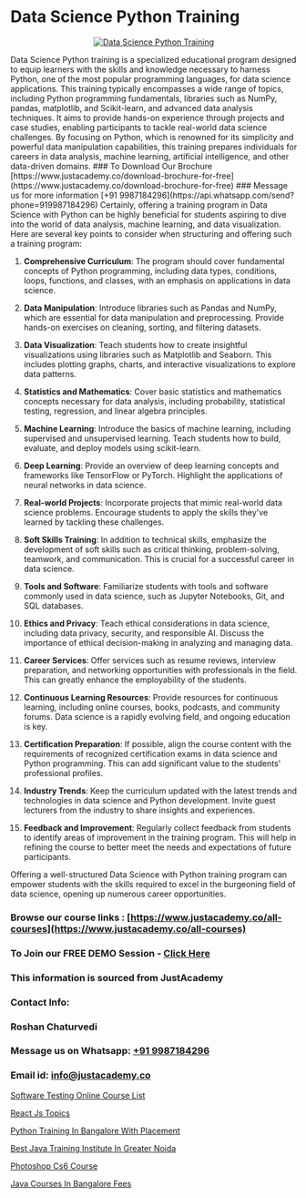 # Data Science Python Training

<p align="center">
  <a href="https://justacademy.co/course-detail/python-training">
    <img src="https://justacademy.co/storage2/course_image/1709713400_course_image.webp" alt="Data Science Python Training">
  </a>
</p>
Data Science Python training is a specialized educational program designed to equip learners with the skills and knowledge necessary to harness Python, one of the most popular programming languages, for data science applications. This training typically encompasses a wide range of topics, including Python programming fundamentals, libraries such as NumPy, pandas, matplotlib, and Scikit-learn, and advanced data analysis techniques. It aims to provide hands-on experience through projects and case studies, enabling participants to tackle real-world data science challenges. By focusing on Python, which is renowned for its simplicity and powerful data manipulation capabilities, this training prepares individuals for careers in data analysis, machine learning, artificial intelligence, and other data-driven domains.
### To Download Our Brochure [https://www.justacademy.co/download-brochure-for-free](https://www.justacademy.co/download-brochure-for-free)
### Message us for more information [+91 9987184296](https://api.whatsapp.com/send?phone=919987184296)
Certainly, offering a training program in Data Science with Python can be highly beneficial for students aspiring to dive into the world of data analysis, machine learning, and data visualization. Here are several key points to consider when structuring and offering such a training program:

1) **Comprehensive Curriculum**: The program should cover fundamental concepts of Python programming, including data types, conditions, loops, functions, and classes, with an emphasis on applications in data science.

2) **Data Manipulation**: Introduce libraries such as Pandas and NumPy, which are essential for data manipulation and preprocessing. Provide hands-on exercises on cleaning, sorting, and filtering datasets.

3) **Data Visualization**: Teach students how to create insightful visualizations using libraries such as Matplotlib and Seaborn. This includes plotting graphs, charts, and interactive visualizations to explore data patterns.

4) **Statistics and Mathematics**: Cover basic statistics and mathematics concepts necessary for data analysis, including probability, statistical testing, regression, and linear algebra principles.

5) **Machine Learning**: Introduce the basics of machine learning, including supervised and unsupervised learning. Teach students how to build, evaluate, and deploy models using scikit-learn.

6) **Deep Learning**: Provide an overview of deep learning concepts and frameworks like TensorFlow or PyTorch. Highlight the applications of neural networks in data science.

7) **Real-world Projects**: Incorporate projects that mimic real-world data science problems. Encourage students to apply the skills they've learned by tackling these challenges.

8) **Soft Skills Training**: In addition to technical skills, emphasize the development of soft skills such as critical thinking, problem-solving, teamwork, and communication. This is crucial for a successful career in data science.

9) **Tools and Software**: Familiarize students with tools and software commonly used in data science, such as Jupyter Notebooks, Git, and SQL databases.

10) **Ethics and Privacy**: Teach ethical considerations in data science, including data privacy, security, and responsible AI. Discuss the importance of ethical decision-making in analyzing and managing data.

11) **Career Services**: Offer services such as resume reviews, interview preparation, and networking opportunities with professionals in the field. This can greatly enhance the employability of the students.

12) **Continuous Learning Resources**: Provide resources for continuous learning, including online courses, books, podcasts, and community forums. Data science is a rapidly evolving field, and ongoing education is key.

13) **Certification Preparation**: If possible, align the course content with the requirements of recognized certification exams in data science and Python programming. This can add significant value to the students' professional profiles.

14) **Industry Trends**: Keep the curriculum updated with the latest trends and technologies in data science and Python development. Invite guest lecturers from the industry to share insights and experiences.

15) **Feedback and Improvement**: Regularly collect feedback from students to identify areas of improvement in the training program. This will help in refining the course to better meet the needs and expectations of future participants.

Offering a well-structured Data Science with Python training program can empower students with the skills required to excel in the burgeoning field of data science, opening up numerous career opportunities.

### Browse our course links : [https://www.justacademy.co/all-courses](https://www.justacademy.co/all-courses) 
### To Join our FREE DEMO Session - [Click Here](https://www.justacademy.co/register-for-course-demo)


### This information is sourced from JustAcademy
### Contact Info:
### Roshan Chaturvedi
### Message us on Whatsapp: [+91 9987184296](https://api.whatsapp.com/send?phone=919987184296)
### Email id: [info@justacademy.co](mailto:info@justacademy.co)
                
[Software Testing Online Course List](https://www.linkedin.com/pulse/software-testing-online-course-list-justacademy-houston-gdcff?trackingId=8Fujwxzu4udKaDVKAMfp7A%3D%3D&lipi=urn%3Ali%3Apage%3Ad_flagship3_company_admin%3BoeW%2FtgxJQVmhV5nxk7B2LA%3D%3D)

[React Js Topics](https://www.linkedin.com/pulse/react-js-topics-justacademy-brisbane-fsjke?trackingId=5mcaRugbEbiwn%2BKR74MFVQ%3D%3D&lipi=urn%3Ali%3Apage%3Ad_flagship3_company_admin%3B5cPDORNwQlqWF%2BECY5%2Fsgw%3D%3D)

[Python Training In Bangalore With Placement](https://medium.com/@negishivu99/python-training-in-bangalore-with-placement-1e9661edd1ae)

[Best Java Training Institute In Greater Noida](https://medium.com/@ranepooja/best-java-training-institute-in-greater-noida-8e79d9b10b88)

[Photoshop Cs6 Course](https://justacademyin.github.io/justacademy/photoshop-cs6-course)

[Java Courses In Bangalore Fees](https://justacademyin.github.io/justacademy/java-courses-in-bangalore-fees)

